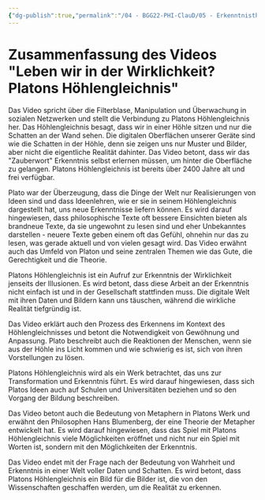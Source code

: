 ```yaml
---
{"dg-publish":true,"permalink":"/04 - BGG22-PHI-ClauD/05 - Erkenntnistheorie/03a - Zusammenfassung Video Scobel/","noteIcon":""}
---
```


# Zusammenfassung des Videos "Leben wir in der Wirklichkeit? Platons Höhlengleichnis"

Das Video spricht über die Filterblase, Manipulation und Überwachung in sozialen Netzwerken und stellt die Verbindung zu Platons Höhlengleichnis her. Das Höhlengleichnis besagt, dass wir in einer Höhle sitzen und nur die Schatten an der Wand sehen. Die digitalen Oberflächen unserer Geräte sind wie die Schatten in der Höhle, denn sie zeigen uns nur Muster und Bilder, aber nicht die eigentliche Realität dahinter. Das Video betont, dass wir das "Zauberwort" Erkenntnis selbst erlernen müssen, um hinter die Oberfläche zu gelangen. Platons Höhlengleichnis ist bereits über 2400 Jahre alt und frei verfügbar.

Plato war der Überzeugung, dass die Dinge der Welt nur Realisierungen von Ideen sind und dass Ideenlehren, wie er sie in seinem Höhlengleichnis dargestellt hat, uns neue Erkenntnisse liefern können. Es wird darauf hingewiesen, dass philosophische Texte oft bessere Einsichten bieten als brandneue Texte, da sie ungewohnt zu lesen sind und eher Unbekanntes darstellen - neuere Texte geben einem oft das Gefühl, ohnehin nur das zu lesen, was gerade aktuell und von vielen gesagt wird. Das Video erwähnt auch das Umfeld von Platon und seine zentralen Themen wie das Gute, die Gerechtigkeit und die Theorie.

Platons Höhlengleichnis ist ein Aufruf zur Erkenntnis der Wirklichkeit jenseits der Illusionen. Es wird betont, dass diese Arbeit an der Erkenntnis nicht einfach ist und in der Gesellschaft stattfinden muss. Die digitale Welt mit ihren Daten und Bildern kann uns täuschen, während die wirkliche Realität tiefgründig ist.

Das Video erklärt auch den Prozess des Erkennens im Kontext des Höhlengleichnisses und betont die Notwendigkeit von Gewöhnung und Anpassung. Plato beschreibt auch die Reaktionen der Menschen, wenn sie aus der Höhle ins Licht kommen und wie schwierig es ist, sich von ihren Vorstellungen zu lösen.

Platons Höhlengleichnis wird als ein Werk betrachtet, das uns zur Transformation und Erkenntnis führt. Es wird darauf hingewiesen, dass sich Platos Ideen auch auf Schulen und Universitäten beziehen und so den Vorgang der Bildung beschreiben.

Das Video betont auch die Bedeutung von Metaphern in Platons Werk und erwähnt den Philosophen Hans Blumenberg, der eine Theorie der Metapher entwickelt hat. Es wird darauf hingewiesen, dass das Spiel mit Platons Höhlengleichnis viele Möglichkeiten eröffnet und nicht nur ein Spiel mit Worten ist, sondern mit den Möglichkeiten der Erkenntnis.

Das Video endet mit der Frage nach der Bedeutung von Wahrheit und Erkenntnis in einer Welt voller Daten und Schatten. Es wird betont, dass Platons Höhlengleichnis ein Bild für die Bilder ist, die von den Wissenschaften geschaffen werden, um die Realität zu erkennen.